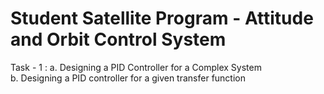 # Student Satellite Program - Attitude and Orbit Control System
Task - 1 : a. Designing a PID Controller for a Complex System <br/>
           b. Designing a PID controller for a given transfer function
